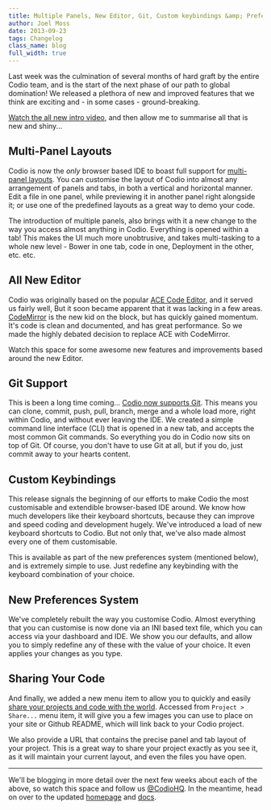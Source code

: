 ```yaml
---
title: Multiple Panels, New Editor, Git, Custom keybindings &amp; Preferences
author: Joel Moss
date: 2013-09-23
tags: Changelog
class_name: blog
full_width: true
---
```


Last week was the culmination of several months of hard graft by the entire Codio team, and is the start of the next phase of our path to global domination! We released a plethora of new and improved features that we think are exciting and - in some cases - ground-breaking.

[Watch the all new intro video](//player.vimeo.com/video/74220594?autoplay=1&hd=1), and then allow me to summarise all that is new and shiny...

## Multi-Panel Layouts

Codio is now the *only* browser based IDE to boast full support for [multi-panel layouts](/#panels). You can customise the layout of Codio into almost any arrangement of panels and tabs, in both a vertical and horizontal manner. Edit a file in one panel, while previewing it in another panel right alongside it; or use one of the predefined layouts as a great way to demo your code.

The introduction of multiple panels, also brings with it a new change to the way you access almost anything in Codio. Everything is opened within a tab! This makes the UI much more unobtrusive, and takes multi-tasking to a whole new level - Bower in one tab, code in one, Deployment in the other, etc. etc.

## All New Editor

Codio was originally based on the popular [ACE Code Editor](http://ace.c9.io/), and it served us fairly well, But it soon became apparent that it was lacking in a few areas. [CodeMirror](http://codemirror.net/) is the new kid on the block, but has quickly gained momentum. It's code is clean and documented, and has great performance. So we made the highly debated decision to replace ACE with CodeMirror.

Watch this space for some awesome new features and improvements based around the new Editor.

## Git Support

This is been a long time coming... [Codio now supports Git](/#sourcecontrol). This means you can clone, commit, push, pull, branch, merge and a whole load more, right within Codio, and without ever leaving the IDE. We created a simple command line interface (CLI) that is opened in a new tab, and accepts the most common Git commands. So everything you do in Codio now sits on top of Git. Of course, you don't have to use Git at all, but if you do, just commit away to your hearts content.

## Custom Keybindings

This release signals the beginning of our efforts to make Codio the most customisable and extendible browser-based IDE around. We know how much developers like their keyboard shortcuts, because they can improve and speed coding and development hugely. We've introduced a load of new keyboard shortcuts to Codio. But not only that, we've also made almost every one of them customisable.

This is available as part of the new preferences system (mentioned below), and is extremely simple to use. Just redefine any keybinding with the keyboard combination of your choice.

## New Preferences System

We've completely rebuilt the way you customise Codio. Almost everything that you can customise is now done via an INI based text file, which you can access via your dashboard and IDE. We show you our defaults, and allow you to simply redefine any of these with the value of your choice. It even applies your changes as you type.

## Sharing Your Code

And finally, we added a new menu item to allow you to quickly and easily [share your projects and code with the world](/share-your-code). Accessed from `Project > Share...` menu item, it will give you a few images you can use to place on your site or Github README, which will link back to your Codio project.

We also provide a URL that contains the precise panel and tab layout of your project. This is a great way to share your project exactly as you see it, as it will maintain your current layout, and even the files you have open.

---

We'll be blogging in more detail over the next few weeks about each of the above, so watch this space and follow us [@CodioHQ](https://twitter.com/CodioHQ). In the meantime, head on over to the updated [homepage](/) and [docs](/docs).